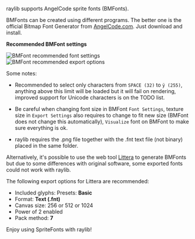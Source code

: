 raylib supports AngelCode sprite fonts (BMFonts).

BMFonts can be created using different programs. The better one is the official Bitmap Font Generator from [AngelCode.com](http://www.angelcode.com/products/bmfont/). Just download and install.

**Recommended BMFont settings**

![BMFont recommended font settings](https://github.com/raysan5/raylib/blob/gh-pages/img/BMFont_font_settings.png) ![BMFont recommended export options](https://github.com/raysan5/raylib/blob/gh-pages/img/BMFont_export_options.png)

Some notes:
 - Recommended to select only characters from `SPACE (32)` to `ÿ (255)`, anything above this limit will be loaded but it will fail on rendering, improved support for Unicode characters is on the TODO list.
 - Be careful when changing font size in BMFont `Font Settings`, texture size in `Export Settings` also requires to change to fit new size (BMFont does not change this automatically), `Visualize` font on BMFont to make sure everything is ok.

 - raylib requires the .png file together with the .fnt text file (not binary) placed in the same folder.


Alternatively, it's possible to use the web tool [Littera](http://kvazars.com/littera/) to generate BMFonts but due to some differences with original software, some exported fonts could not work with raylib.

The following export options for Littera are recommended:

* Included glyphs: Presets: **Basic**
* Format: **Text (.fnt)**
* Canvas size: 256 or 512 or 1024
* Power of 2 enabled
* Pack method: **7**

Enjoy using SpriteFonts with raylib!